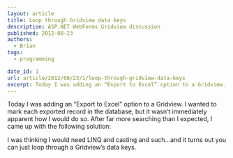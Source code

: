```yaml
---
layout: article
title: Loop through Gridview data keys  
description: ASP.NET WebForms Gridview discussion
published: 2012-08-23  
authors: 
  - Brian
tags:
  - programming

date_id: 1  
url: article/2012/08/23/1/loop-through-gridview-data-keys  
excerpt: Today I was adding an “Export to Excel” option to a Gridview. I wanted to mark each exported record in the database, but it wasn’t immediately apparent how I would do so.  
---
```

Today I was adding an “Export to Excel” option to a Gridview. I wanted to mark each exported record in the database, but it wasn’t immediately apparent how I would do so. After far more searching than I expected, I came up with the following solution:

<script src="https://gist.github.com/8260040.js"> </script>

I was thinking I would need LINQ and casting and such…and it turns out you can just loop through a Gridview’s data keys.